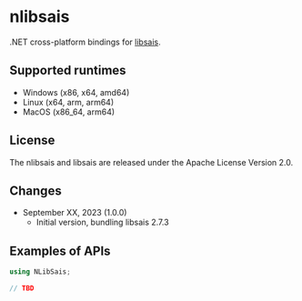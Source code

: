 ﻿# nlibsais
.NET cross-platform bindings for [libsais](https://github.com/IlyaGrebnov/libsais).

## Supported runtimes
* Windows (x86, x64, amd64)
* Linux (x64, arm, arm64)
* MacOS (x86_64, arm64)

## License
The nlibsais and libsais are released under the Apache License Version 2.0.

## Changes
* September XX, 2023 (1.0.0)
  * Initial version, bundling libsais 2.7.3

## Examples of APIs
``` csharp
using NLibSais;

// TBD
```

